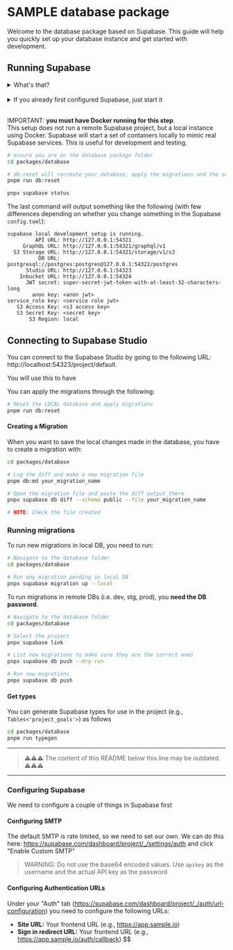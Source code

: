 # SAMPLE database package

Welcome to the database package based on Supabase. This guide will help you
quickly set up your database instance and get started with development.

## Running Supabase

<details>
  <summary>What's that?</summary>

Supabase is an open-source alternative to Firebase. It provides a suite of tools
for authentication, database management, and real-time data syncing—all powered
by PostgreSQL. It’s perfect for building modern, scalable applications.

Wanna learn more? Check out
[Supabase’s documentation](https://supabase.com/docs).

</details>
<br>

<details>
  <summary>If you already first configured Supabase, just start it</summary>

```bash
# ensure you already are on the database package folder
pnpm run start
```

</details>
<br>

IMPORTANT: **you must have Docker running for this step**.\
This setup does not run a remote Supabase project, but a local instance using Docker.
Supabase will start a set of containers locally to mimic real Supabase services.
This is useful for development and testing.

```bash
# ensure you are on the database package folder
cd packages/database

# db:reset will recreate your database, apply the migrations and the seed file.
pnpm run db:reset

pnpx supabase status
```

The last command will output something like the following (with few differences
depending on whether you change something in the Supabase `config.toml`):

<a name="supabase-info"></a>

```
supabase local development setup is running.
         API URL: http://127.0.0.1:54321
     GraphQL URL: http://127.0.0.1:54321/graphql/v1
  S3 Storage URL: http://127.0.0.1:54321/storage/v1/s3
          DB URL: postgresql://postgres:postgres@127.0.0.1:54322/postgres
      Studio URL: http://127.0.0.1:54323
    Inbucket URL: http://127.0.0.1:54324
      JWT secret: super-secret-jwt-token-with-at-least-32-characters-long
        anon key: <anon jwt>
service_role key: <service role jwt>
   S3 Access Key: <s3 access key>
   S3 Secret Key: <secret key>
       S3 Region: local
```

## Connecting to Supabase Studio

You can connect to the Supabase Studio by going to the following URL:
http://localhost:54323/project/default.

You will use this to have

You can apply the migrations through the following:

```bash
# Reset the LOCAL database and apply migrations
pnpm run db:reset
```

#### Creating a Migration

When you want to save the local changes made in the database, you have to create
a migration with:

```bash
cd packages/database

# Log the diff and make a new migration file
pnpm db:md your_migration_name

# Open the migration file and paste the diff output there
pnpx supabase db diff --schema public --file your_migration_name

# NOTE: Check the file created
```

### Running migrations

To run new migrations in local DB, you need to run:

```bash
# Navigate to the database folder
cd packages/database

# Run any migration pending in local DB
pnpx supabase migration up --local
```

To run migrations in remote DBs (i.e. dev, stg, prod), you **need the DB
password**.

```bash
# Navigate to the database folder
cd packages/database

# Select the project
pnpx supabase link

# List new migrations to make sure they are the correct ones
pnpx supabase db push --dry-run

# Run new migrations
pnpx supabase db push
```

#### Get types

You can generate Supabase types for use in the project (e.g.,
`Tables<'project_goals'>`) as follows

```bash
cd packages/database
pnpm run typegen
```

---

> **⚠️⚠️⚠️** The content of this README below this line may be outdated.
> **⚠️⚠️⚠️**

---

### Configuring Supabase

We need to configure a couple of things in Supabase first

#### Configuring SMTP

The default SMTP is rate limited, so we need to set our own. We can do this
here: https://supabase.com/dashboard/project/_/settings/auth and click "Enable
Custom SMTP"

> WARNING: Do not use the base64 encoded values. Use `apikey` as the username
> and the actual API key as the password

#### Configuring Authentication URLs

Under your "Auth" tab
(https://supabase.com/dashboard/project/_/auth/url-configuration) you need to
configure the following URLs:

- **Site URL:** Your frontend URL (e.g., https://app.sample.io)
- **Sign in redirect URL:** Your frontend URL (e.g.,
  https://app.sample.io/auth/callback)
  $$
